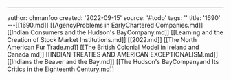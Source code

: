 ---
author: ohmanfoo
created: '2022-09-15'
source: '#todo'
tags: ''
title: '1690'
---[[1690.md]]
[[AgencyProblems in EarlyChartered Companies.md]]
[[Indian Consumers and the Hudson's BayCompany.md]]
[[Learning and the Creation of Stock Market Institutions.md]]
[[2022.md]]
[[The North American Fur Trade.md]]
[[The British Colonial Model in Ireland and Canada.md]]
[[INDIAN TREATIES AND AMERICAN EXCEPTIONALISM.md]]
[[Indians the Beaver and the Bay.md]]
[[The Hudson's BayCompanyand Its Critics in the Eighteenth Century.md]]
